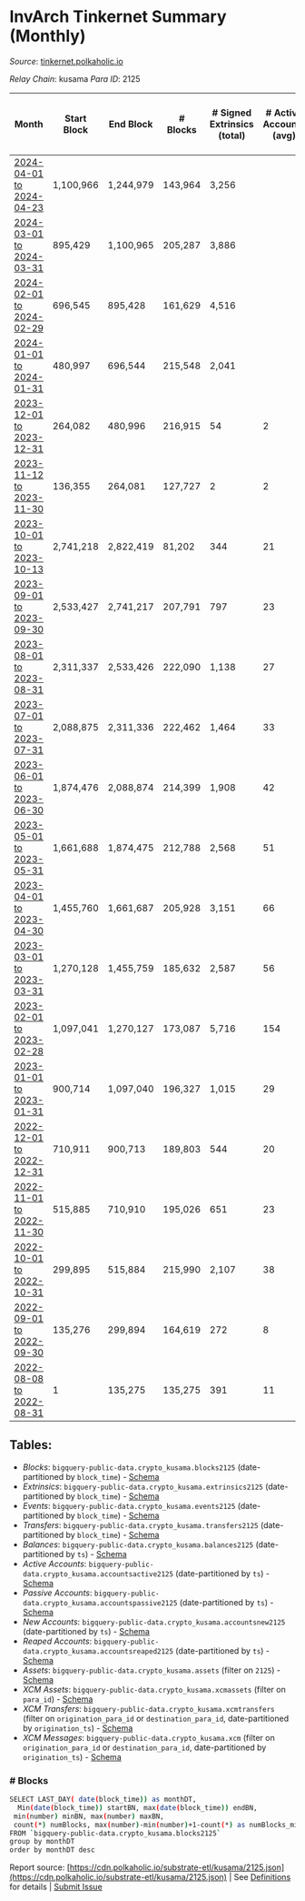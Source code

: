 # InvArch Tinkernet Summary (Monthly)

_Source_: [tinkernet.polkaholic.io](https://tinkernet.polkaholic.io)

*Relay Chain*: kusama
*Para ID*: 2125



| Month | Start Block | End Block | # Blocks | # Signed Extrinsics (total) | # Active Accounts (avg) | # Addresses with Balances (max) | Issues |
| ----- | ----------- | --------- | -------- | --------------------------- | ----------------------- | ------------------------------- | ------ |
| [2024-04-01 to 2024-04-23](/kusama/2125-tinkernet/2024-04-30.md) | 1,100,966 | 1,244,979 | 143,964 | 3,256 |  | 70,531 | - 50 (0.03%) |   
| [2024-03-01 to 2024-03-31](/kusama/2125-tinkernet/2024-03-31.md) | 895,429 | 1,100,965 | 205,287 | 3,886 |  | 1,894 | - 250 (0.12%) |   
| [2024-02-01 to 2024-02-29](/kusama/2125-tinkernet/2024-02-29.md) | 696,545 | 895,428 | 161,629 | 4,516 |  | 1,888 | - 37,255 (18.73%) |   
| [2024-01-01 to 2024-01-31](/kusama/2125-tinkernet/2024-01-31.md) | 480,997 | 696,544 | 215,548 | 2,041 |  | 1,774 | -   |   
| [2023-12-01 to 2023-12-31](/kusama/2125-tinkernet/2023-12-31.md) | 264,082 | 480,996 | 216,915 | 54 | 2 | 1,382 | -   |   
| [2023-11-12 to 2023-11-30](/kusama/2125-tinkernet/2023-11-30.md) | 136,355 | 264,081 | 127,727 | 2 | 2 | 1 | -   |   
| [2023-10-01 to 2023-10-13](/kusama/2125-tinkernet/2023-10-31.md) | 2,741,218 | 2,822,419 | 81,202 | 344 | 21 | 7,802 | -   |   
| [2023-09-01 to 2023-09-30](/kusama/2125-tinkernet/2023-09-30.md) | 2,533,427 | 2,741,217 | 207,791 | 797 | 23 | 7,802 | -   |   
| [2023-08-01 to 2023-08-31](/kusama/2125-tinkernet/2023-08-31.md) | 2,311,337 | 2,533,426 | 222,090 | 1,138 | 27 | 7,799 | -   |   
| [2023-07-01 to 2023-07-31](/kusama/2125-tinkernet/2023-07-31.md) | 2,088,875 | 2,311,336 | 222,462 | 1,464 | 33 | 7,787 | -   |   
| [2023-06-01 to 2023-06-30](/kusama/2125-tinkernet/2023-06-30.md) | 1,874,476 | 2,088,874 | 214,399 | 1,908 | 42 | 7,773 | -   |   
| [2023-05-01 to 2023-05-31](/kusama/2125-tinkernet/2023-05-31.md) | 1,661,688 | 1,874,475 | 212,788 | 2,568 | 51 | 7,744 | -   |   
| [2023-04-01 to 2023-04-30](/kusama/2125-tinkernet/2023-04-30.md) | 1,455,760 | 1,661,687 | 205,928 | 3,151 | 66 | 7,741 | -   |   
| [2023-03-01 to 2023-03-31](/kusama/2125-tinkernet/2023-03-31.md) | 1,270,128 | 1,455,759 | 185,632 | 2,587 | 56 | 7,764 | -   |   
| [2023-02-01 to 2023-02-28](/kusama/2125-tinkernet/2023-02-28.md) | 1,097,041 | 1,270,127 | 173,087 | 5,716 | 154 | 8,055 | -   |   
| [2023-01-01 to 2023-01-31](/kusama/2125-tinkernet/2023-01-31.md) | 900,714 | 1,097,040 | 196,327 | 1,015 | 29 | 1,861 | -   |   
| [2022-12-01 to 2022-12-31](/kusama/2125-tinkernet/2022-12-31.md) | 710,911 | 900,713 | 189,803 | 544 | 20 | 1,808 | -   |   
| [2022-11-01 to 2022-11-30](/kusama/2125-tinkernet/2022-11-30.md) | 515,885 | 710,910 | 195,026 | 651 | 23 | 1,793 | -   |   
| [2022-10-01 to 2022-10-31](/kusama/2125-tinkernet/2022-10-31.md) | 299,895 | 515,884 | 215,990 | 2,107 | 38 | 1,783 | -   |   
| [2022-09-01 to 2022-09-30](/kusama/2125-tinkernet/2022-09-30.md) | 135,276 | 299,894 | 164,619 | 272 | 8 | 1,206 | -   |   
| [2022-08-08 to 2022-08-31](/kusama/2125-tinkernet/2022-08-31.md) | 1 | 135,275 | 135,275 | 391 | 11 | 1,189 | -   |   

## Tables:

* _Blocks_: `bigquery-public-data.crypto_kusama.blocks2125` (date-partitioned by `block_time`) - [Schema](/schema/balances.json)
* _Extrinsics_: `bigquery-public-data.crypto_kusama.extrinsics2125` (date-partitioned by `block_time`) - [Schema](/schema/extrinsics.json)
* _Events_: `bigquery-public-data.crypto_kusama.events2125` (date-partitioned by `block_time`) - [Schema](/schema/events.json)
* _Transfers_: `bigquery-public-data.crypto_kusama.transfers2125` (date-partitioned by `block_time`) - [Schema](/schema/transfers.json)
* _Balances_: `bigquery-public-data.crypto_kusama.balances2125` (date-partitioned by `ts`) - [Schema](/schema/balances.json)
* _Active Accounts_: `bigquery-public-data.crypto_kusama.accountsactive2125` (date-partitioned by `ts`) - [Schema](/schema/accountsactive.json)
* _Passive Accounts_: `bigquery-public-data.crypto_kusama.accountspassive2125` (date-partitioned by `ts`) - [Schema](/schema/accountspassive.json)
* _New Accounts_: `bigquery-public-data.crypto_kusama.accountsnew2125` (date-partitioned by `ts`) - [Schema](/schema/accountsnew.json)
* _Reaped Accounts_: `bigquery-public-data.crypto_kusama.accountsreaped2125` (date-partitioned by `ts`) - [Schema](/schema/accountsreaped.json)
* _Assets_: `bigquery-public-data.crypto_kusama.assets` (filter on `2125`) - [Schema](/schema/assets.json)
* _XCM Assets_: `bigquery-public-data.crypto_kusama.xcmassets` (filter on `para_id`) - [Schema](/schema/xcmassets.json)
* _XCM Transfers_: `bigquery-public-data.crypto_kusama.xcmtransfers` (filter on `origination_para_id` or `destination_para_id`, date-partitioned by `origination_ts`) - [Schema](/schema/xcmtransfers.json)
* _XCM Messages_: `bigquery-public-data.crypto_kusama.xcm` (filter on `origination_para_id` or `destination_para_id`, date-partitioned by `origination_ts`) - [Schema](/schema/xcm.json)

### # Blocks
```bash
SELECT LAST_DAY( date(block_time)) as monthDT,
  Min(date(block_time)) startBN, max(date(block_time)) endBN, 
 min(number) minBN, max(number) maxBN, 
 count(*) numBlocks, max(number)-min(number)+1-count(*) as numBlocks_missing 
FROM `bigquery-public-data.crypto_kusama.blocks2125` 
group by monthDT 
order by monthDT desc
```


Report source: [https://cdn.polkaholic.io/substrate-etl/kusama/2125.json](https://cdn.polkaholic.io/substrate-etl/kusama/2125.json) | See [Definitions](/DEFINITIONS.md) for details | [Submit Issue](https://github.com/colorfulnotion/substrate-etl/issues)
